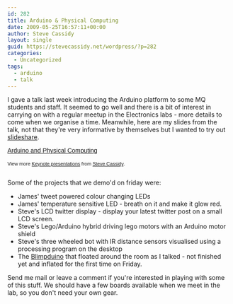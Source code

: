 ```yaml
---
id: 282
title: Arduino & Physical Computing
date: 2009-05-25T16:57:11+00:00
author: Steve Cassidy
layout: single
guid: https://stevecassidy.net/wordpress/?p=282
categories:
  - Uncategorized
tags:
  - arduino
  - talk
---
```

I gave a talk last week introducing the Arduino platform to some MQ students and staff. It seemed to go well and there is a bit of interest in carrying on with a regular meetup in the Electronics labs - more details to come when we organise a time. Meanwhile, here are my slides from the talk, not that they're very informative by themselves but I wanted to try out [slideshare](http://www.slideshare.net/).<!--more-->

<div id="__ss_1474634" style="width: 425px; text-align: left;">
  <a style="font:14px Helvetica,Arial,Sans-serif;display:block;margin:12px 0 3px 0;text-decoration:underline;" title="Arduino and Physical Computing" href="http://www.slideshare.net/stevecassidy/arduino-and-physical-computing?type=powerpoint">Arduino and Physical Computing</a></p>

  <div style="font-size: 11px; font-family: tahoma,arial; height: 26px; padding-top: 2px;">
    View more <a style="text-decoration:underline;" href="http://www.slideshare.net/">Keynote presentations</a> from <a style="text-decoration:underline;" href="http://www.slideshare.net/stevecassidy">Steve Cassidy</a>.
  </div>
</div>

Some of the projects that we demo'd on friday were:

  * James' tweet powered colour changing LEDs
  * James' temperature sensitive LED - breath on it and make it glow red.
  * Steve's LCD twitter display - display your latest twitter post on a small LCD screen.
  * Steve's Lego/Arduino hybrid driving lego motors with an Arduino motor shield
  * Steve's three wheeled bot with IR distance sensors visualised using a processing program on the desktop
  * The [Blimpduino](http://diydrones.com/profiles/blog/show?id=705844%3ABlogPost%3A44817) that floated around the room as I talked - not finished yet and inflated for the first time on Friday.

Send me mail or leave a comment if you're interested in playing with some of this stuff. We should have a few boards available when we meet in the lab, so you don't need your own gear.
